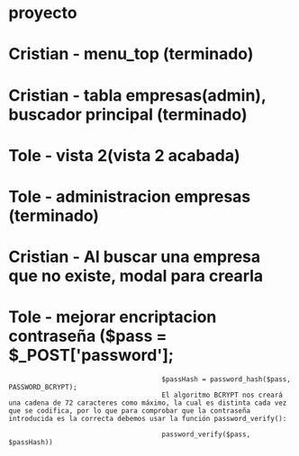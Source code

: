 # proyecto


# Cristian - menu_top (terminado)
# Cristian - tabla empresas(admin), buscador principal (terminado)
# Tole - vista 2(vista 2 acabada)

# Tole - administracion empresas (terminado)
# Cristian - Al buscar una empresa que no existe, modal para crearla

# Tole - mejorar encriptacion contraseña ($pass = $_POST['password'];   
                                          $passHash = password_hash($pass, PASSWORD_BCRYPT);
                                          El algoritmo BCRYPT nos creará una cadena de 72 caracteres como máximo, la cual es distinta cada vez que se codifica, por lo que para comprobar que la contraseña introducida es la correcta debemos usar la función password_verify():

                                          password_verify($pass, $passHash))
